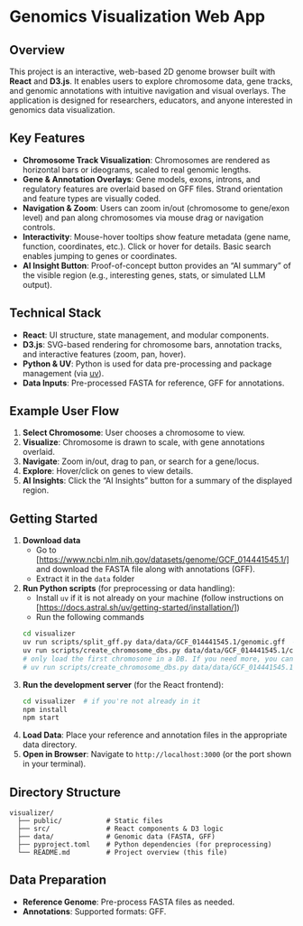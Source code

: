 # Genomics Visualization Web App







## Overview
This project is an interactive, web-based 2D genome browser built with **React** and **D3.js**. It enables users to explore chromosome data, gene tracks, and genomic annotations with intuitive navigation and visual overlays. The application is designed for researchers, educators, and anyone interested in genomics data visualization.

## Key Features
- **Chromosome Track Visualization**: Chromosomes are rendered as horizontal bars or ideograms, scaled to real genomic lengths.
- **Gene & Annotation Overlays**: Gene models, exons, introns, and regulatory features are overlaid based on GFF files. Strand orientation and feature types are visually coded.
- **Navigation & Zoom**: Users can zoom in/out (chromosome to gene/exon level) and pan along chromosomes via mouse drag or navigation controls.
- **Interactivity**: Mouse-hover tooltips show feature metadata (gene name, function, coordinates, etc.). Click or hover for details. Basic search enables jumping to genes or coordinates.
- **AI Insight Button**: Proof-of-concept button provides an “AI summary” of the visible region (e.g., interesting genes, stats, or simulated LLM output).

## Technical Stack
- **React**: UI structure, state management, and modular components.
- **D3.js**: SVG-based rendering for chromosome bars, annotation tracks, and interactive features (zoom, pan, hover).
- **Python & UV**: Python is used for data pre-processing and package management (via [uv](https://github.com/astral-sh/uv)).
- **Data Inputs**: Pre-processed FASTA for reference, GFF for annotations.

## Example User Flow
1. **Select Chromosome**: User chooses a chromosome to view.
2. **Visualize**: Chromosome is drawn to scale, with gene annotations overlaid.
3. **Navigate**: Zoom in/out, drag to pan, or search for a gene/locus.
4. **Explore**: Hover/click on genes to view details.
5. **AI Insights**: Click the “AI Insights” button for a summary of the displayed region.

## Getting Started
1. **Download data**
   - Go to [https://www.ncbi.nlm.nih.gov/datasets/genome/GCF_014441545.1/] and download the FASTA file along with annotations (GFF).
   - Extract it in the `data` folder
2. **Run Python scripts** (for preprocessing or data handling):
   - Install `uv` if it is not already on your machine (follow instructions on [https://docs.astral.sh/uv/getting-started/installation/])
   - Run the following commands
   ```bash
   cd visualizer
   uv run scripts/split_gff.py data/data/GCF_014441545.1/genomic.gff  # this should be fast (< 1 sec)
   uv run scripts/create_chromosome_dbs.py data/data/GCF_014441545.1/chromosomes NC_051805.1.gff  # should take around 1 minute
   # only load the first chromosone in a DB. If you need more, you can pass no file (defaults to all), or more files
   # uv run scripts/create_chromosome_dbs.py data/data/GCF_014441545.1/chromosomes NC_051805.1.gff NC_051806.1.gff NC_051807.1.gff
   ```
3. **Run the development server** (for the React frontend):
   ```bash
   cd visualizer  # if you're not already in it
   npm install
   npm start
   ```
4. **Load Data**: Place your reference and annotation files in the appropriate data directory.
5. **Open in Browser**: Navigate to `http://localhost:3000` (or the port shown in your terminal).

## Directory Structure
```
visualizer/
  ├── public/           # Static files
  ├── src/              # React components & D3 logic
  ├── data/             # Genomic data (FASTA, GFF)
  ├── pyproject.toml    # Python dependencies (for preprocessing)
  └── README.md         # Project overview (this file)
```

## Data Preparation
- **Reference Genome**: Pre-process FASTA files as needed.
- **Annotations**: Supported formats: GFF.
